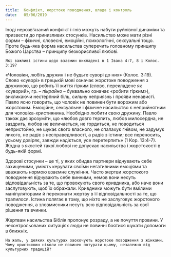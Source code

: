 ```yaml
---
title:  Конфлікт, жорстоке поводження, влада і контроль
date:   05/06/2019
---
```


Іноді нерозв’язаний конфлікт і гнів можуть набути руйнівної динаміки та призвести до принизливих стосунків. Насильство може мати різні форми – фізичні, словесні, емоційні, психологічні, сексуальні тощо. Проте будь-яка форма насильства суперечить головному принципу Божого Царства – принципу безкорисливої любові.

`Які важливі істини щодо взаємин викладені в 1 Івана 4:7, 8 і Колос. 3:19?`

«Чоловіки, любіть дружин і не будьте суворі до них» (Колос. 3:19). Слово «суворі» в грецькій мові означає жорстоке поводження з дружиною, що робить її життя гірким (слово, перекладене як «суворий», гр. – _пікрайно_ – буквально означає «робити гірким»), викликаючи нестерпний біль, сильну неприязнь і прояви ненависті. Павло ясно говорить, що чоловік не повинен бути ворожим або жорстоким. Емоційне, сексуальне і фізичне насильство є неприйнятним для чоловіка-християнина. Необхідно любити свою дружину. Павло також дає зрозуміти, що «любов довго терпить, любов милосердна, не заздрить, любов не величається, не гордиться, не поводиться непристойно, не шукає свого власного, не спалахує гнівом, не задумує лихого, не радіє з несправедливості, а радіє з істини; все переносить, усьому довіряє, завжди надіється, усе перетерпить» (1 Кор. 13:4-7). Жодна з якостей такої любові не допускає насильства і жорстокості в будь-якій формі.

Здорові стосунки – це ті, у яких обидва партнери відчувають себе захищеними, уміють керувати своїми негативними емоціями та вважають нормою взаємне служіння. Часто жертви жорстокого поводження відчувають себе винними, немов вони несуть відповідальність за те, що провокують свого кривдника, або наче вони заслуговують, щоб їх ображали. Кривдники можуть бути вмілими маніпуляторами й переконати жертву в її відповідальності за те, що трапилося. Істина полягає в тому, що ніхто не заслуговує жорстокого поводження, а зловмисники несуть всю відповідальність за свої рішення та вчинки.

Жертвам насильства Біблія пропонує розраду, а не почуття провини. У неконтрольованих ситуаціях люди не повинні боятися шукати допомоги в ближніх.

`На жаль, у деяких культурах заохочують жорстоке поводження з жінками. Чому християнин ніколи не повинен потурати цьому, незалежно від культурних традицій?`